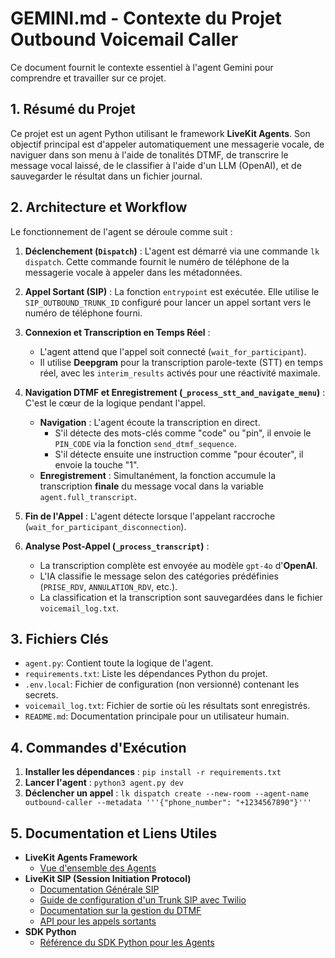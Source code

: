 # GEMINI.md - Contexte du Projet Outbound Voicemail Caller

Ce document fournit le contexte essentiel à l'agent Gemini pour comprendre et travailler sur ce projet.

## 1. Résumé du Projet

Ce projet est un agent Python utilisant le framework **LiveKit Agents**. Son objectif principal est d'appeler automatiquement une messagerie vocale, de naviguer dans son menu à l'aide de tonalités DTMF, de transcrire le message vocal laissé, de le classifier à l'aide d'un LLM (OpenAI), et de sauvegarder le résultat dans un fichier journal.

## 2. Architecture et Workflow

Le fonctionnement de l'agent se déroule comme suit :

1.  **Déclenchement (`Dispatch`)** : L'agent est démarré via une commande `lk dispatch`. Cette commande fournit le numéro de téléphone de la messagerie vocale à appeler dans les métadonnées.

2.  **Appel Sortant (SIP)** : La fonction `entrypoint` est exécutée. Elle utilise le `SIP_OUTBOUND_TRUNK_ID` configuré pour lancer un appel sortant vers le numéro de téléphone fourni.

3.  **Connexion et Transcription en Temps Réel** :
    *   L'agent attend que l'appel soit connecté (`wait_for_participant`).
    *   Il utilise **Deepgram** pour la transcription parole-texte (STT) en temps réel, avec les `interim_results` activés pour une réactivité maximale.

4.  **Navigation DTMF et Enregistrement (`_process_stt_and_navigate_menu`)** : C'est le cœur de la logique pendant l'appel.
    *   **Navigation** : L'agent écoute la transcription en direct.
        *   S'il détecte des mots-clés comme "code" ou "pin", il envoie le `PIN_CODE` via la fonction `send_dtmf_sequence`.
        *   S'il détecte ensuite une instruction comme "pour écouter", il envoie la touche "1".
    *   **Enregistrement** : Simultanément, la fonction accumule la transcription **finale** du message vocal dans la variable `agent.full_transcript`.

5.  **Fin de l'Appel** : L'agent détecte lorsque l'appelant raccroche (`wait_for_participant_disconnection`).

6.  **Analyse Post-Appel (`_process_transcript`)** :
    *   La transcription complète est envoyée au modèle `gpt-4o` d'**OpenAI**.
    *   L'IA classifie le message selon des catégories prédéfinies (`PRISE_RDV`, `ANNULATION_RDV`, etc.).
    *   La classification et la transcription sont sauvegardées dans le fichier `voicemail_log.txt`.

## 3. Fichiers Clés

*   `agent.py`: Contient toute la logique de l'agent.
*   `requirements.txt`: Liste les dépendances Python du projet.
*   `.env.local`: Fichier de configuration (non versionné) contenant les secrets.
*   `voicemail_log.txt`: Fichier de sortie où les résultats sont enregistrés.
*   `README.md`: Documentation principale pour un utilisateur humain.

## 4. Commandes d'Exécution

1.  **Installer les dépendances** : `pip install -r requirements.txt`
2.  **Lancer l'agent** : `python3 agent.py dev`
3.  **Déclencher un appel** : `lk dispatch create --new-room --agent-name outbound-caller --metadata '''{"phone_number": "+1234567890"}'''`

## 5. Documentation et Liens Utiles

*   **LiveKit Agents Framework**
    *   [Vue d'ensemble des Agents](https://docs.livekit.io/agents/overview/)
*   **LiveKit SIP (Session Initiation Protocol)**
    *   [Documentation Générale SIP](https://docs.livekit.io/sip/)
    *   [Guide de configuration d'un Trunk SIP avec Twilio](https://docs.livekit.io/sip/quickstarts/configuring-twilio-trunk/)
    *   [Documentation sur la gestion du DTMF](https://docs.livekit.io/sip/dtmf/)
    *   [API pour les appels sortants](https://docs.livekit.io/sip/api/)
*   **SDK Python**
    *   [Référence du SDK Python pour les Agents](https://docs.livekit.io/agents/python/introduction/)